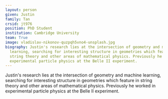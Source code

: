 ```yaml
---
layout: person
given: Justin
family: Tan
crsid: jt976
position: PhD Student
institution: Cambridge University
team: True
image: vladislav-nikonov-quzpqh5vno4-unsplash.jpg
biography: Justin's research lies at the intersection of geometry and machine
  learning, searching for interesting structure in geometries which feature in
  string theory and other areas of mathematical physics. Previously he worked in
  experimental particle physics at the Belle II experiment.
---
```


Justin's research lies at the intersection of geometry and machine learning, searching for interesting structure in geometries which feature in string theory and other areas of mathematical physics. Previously he worked in experimental particle physics at the Belle II experiment.
